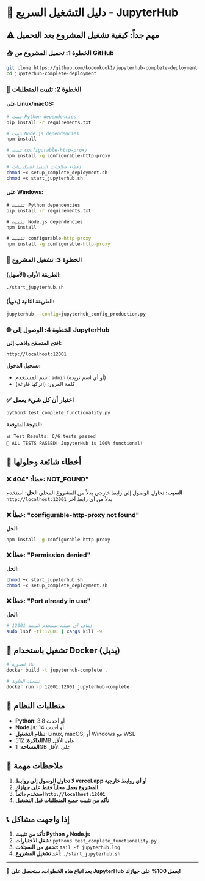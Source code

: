 # 🚀 دليل التشغيل السريع - JupyterHub

## ⚠️ مهم جداً: كيفية تشغيل المشروع بعد التحميل

### 📥 الخطوة 1: تحميل المشروع من GitHub

```bash
git clone https://github.com/kooookook1/jupyterhub-complete-deployment.git
cd jupyterhub-complete-deployment
```

### 🔧 الخطوة 2: تثبيت المتطلبات

#### على Linux/macOS:
```bash
# تثبيت Python dependencies
pip install -r requirements.txt

# تثبيت Node.js dependencies
npm install

# تثبيت configurable-http-proxy
npm install -g configurable-http-proxy

# إعطاء صلاحيات التنفيذ للسكريبتات
chmod +x setup_complete_deployment.sh
chmod +x start_jupyterhub.sh
```

#### على Windows:
```cmd
# تثبيت Python dependencies
pip install -r requirements.txt

# تثبيت Node.js dependencies
npm install

# تثبيت configurable-http-proxy
npm install -g configurable-http-proxy
```

### 🚀 الخطوة 3: تشغيل المشروع

#### الطريقة الأولى (الأسهل):
```bash
./start_jupyterhub.sh
```

#### الطريقة الثانية (يدوياً):
```bash
jupyterhub --config=jupyterhub_config_production.py
```

### 🌐 الخطوة 4: الوصول إلى JupyterHub

**افتح المتصفح واذهب إلى:**
```
http://localhost:12001
```

**تسجيل الدخول:**
- اسم المستخدم: `admin` (أو أي اسم تريده)
- كلمة المرور: (اتركها فارغة)

### ✅ اختبار أن كل شيء يعمل

```bash
python3 test_complete_functionality.py
```

**النتيجة المتوقعة:**
```
📊 Test Results: 6/6 tests passed
🎉 ALL TESTS PASSED! JupyterHub is 100% functional!
```

## 🚨 أخطاء شائعة وحلولها

### ❌ خطأ: "404: NOT_FOUND"
**السبب:** تحاول الوصول إلى رابط خارجي بدلاً من المشروع المحلي
**الحل:** استخدم `http://localhost:12001` بدلاً من أي رابط آخر

### ❌ خطأ: "configurable-http-proxy not found"
**الحل:**
```bash
npm install -g configurable-http-proxy
```

### ❌ خطأ: "Permission denied"
**الحل:**
```bash
chmod +x start_jupyterhub.sh
chmod +x setup_complete_deployment.sh
```

### ❌ خطأ: "Port already in use"
**الحل:**
```bash
# إيقاف أي عملية تستخدم المنفذ 12001
sudo lsof -ti:12001 | xargs kill -9
```

## 🐳 تشغيل باستخدام Docker (بديل)

```bash
# بناء الصورة
docker build -t jupyterhub-complete .

# تشغيل الحاوية
docker run -p 12001:12001 jupyterhub-complete
```

## 📱 متطلبات النظام

- **Python**: 3.8 أو أحدث
- **Node.js**: 14 أو أحدث
- **نظام التشغيل**: Linux, macOS, أو Windows مع WSL
- **الذاكرة**: 512MB على الأقل
- **المساحة**: 1GB على الأقل

## 🎯 ملاحظات مهمة

1. **لا تحاول الوصول إلى روابط vercel.app أو أي روابط خارجية**
2. **المشروع يعمل محلياً فقط على جهازك**
3. **استخدم دائماً `http://localhost:12001`**
4. **تأكد من تثبيت جميع المتطلبات قبل التشغيل**

## 📞 إذا واجهت مشاكل

1. **تأكد من تثبيت Python و Node.js**
2. **شغل الاختبارات:** `python3 test_complete_functionality.py`
3. **تحقق من السجلات:** `tail -f jupyterhub.log`
4. **أعد تشغيل المشروع:** `./start_jupyterhub.sh`

---

**🎉 بعد اتباع هذه الخطوات، ستحصل على JupyterHub يعمل 100% على جهازك!**